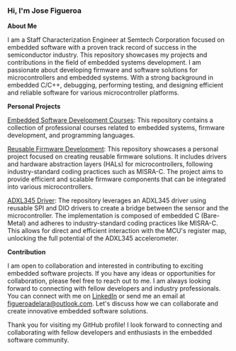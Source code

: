 ### Hi, I'm Jose Figueroa

**About Me**

I am a Staff Characterization Engineer at Semtech Corporation focused on embedded software with a proven track record of success in the semiconductor industry. This repository showcases my projects and contributions in the field of embedded systems development. I am passionate about developing firmware and software solutions for microcontrollers and embedded systems. With a strong background in embedded C/C++, debugging, performing testing, and designing efficient and reliable software for various microcontroller platforms. 

**Personal Projects**

[Embedded Software Development Courses](https://github.com/JoseLuis-Figueroa/Courses): This repository contains a collection of professional courses related to embedded systems, firmware development, and programming languages.

[Reusable Firmware Development](https://github.com/JoseLuis-Figueroa/Reusable-Drivers): This repository showcases a personal project focused on creating reusable firmware solutions. It includes drivers and hardware abstraction layers (HALs) for microcontrollers, following industry-standard coding practices such as MISRA-C. The project aims to provide efficient and scalable firmware components that can be integrated into various microcontrollers.

[ADXL345 Driver](https://github.com/JoseLuis-Figueroa/adxl345-driver): The repository leverages an ADXL345 driver using reusable SPI and DIO drivers to create a bridge between the sensor and the microcontroller. The implementation is composed of embedded C (Bare-Metal) and adheres to industry-standard coding practices like MISRA-C. This allows for direct and efficient interaction with the MCU's register map, unlocking the full potential of the ADXL345 accelerometer. 

**Contribution**

I am open to collaboration and interested in contributing to exciting embedded software projects. If you have any ideas or opportunities for collaboration, please feel free to reach out to me. I am always looking forward to connecting with fellow developers and industry professionals. You can connect with me on [LinkedIn](https://www.linkedin.com/in/joseluis-figueroa/) or send me an email at figueroadelara@outlook.com. Let's discuss how we can collaborate and create innovative embedded software solutions.

Thank you for visiting my GitHub profile! I look forward to connecting and collaborating with fellow developers and enthusiasts in the embedded software community.

